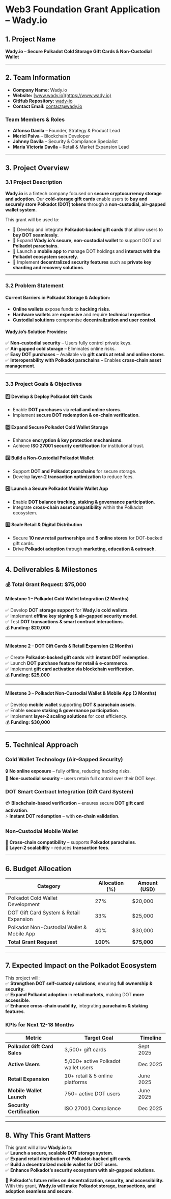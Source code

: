 # **Web3 Foundation Grant Application – Wady.io**

## **1. Project Name**  
**Wady.io – Secure Polkadot Cold Storage Gift Cards & Non-Custodial Wallet**

---

## **2. Team Information**  
- **Company Name:** Wady.io  
- **Website:** [www.wady.io](https://www.wady.io)  
- **GitHub Repository:** [wady-io](https://github.com/wady-io)  
- **Contact Email:** [contact@wady.io](mailto:contact@wady.io)  

### **Team Members & Roles**  
- **Alfonso Davila** – Founder, Strategy & Product Lead  
- **Merici Paiva** – Blockchain Developer  
- **Johnny Davila** – Security & Compliance Specialist  
- **Maria Victoria Davila** – Retail & Market Expansion Lead  

---

## **3. Project Overview**  

### **3.1 Project Description**  
**Wady.io** is a fintech company focused on **secure cryptocurrency storage and adoption**. Our **cold-storage gift cards** enable users to **buy and securely store Polkadot (DOT) tokens** through a **non-custodial, air-gapped wallet system**.

This grant will be used to:  
- 🔹 Develop and integrate **Polkadot-backed gift cards** that allow users to **buy DOT seamlessly**.  
- 🔹 Expand **Wady.io’s secure, non-custodial wallet** to support DOT and **Polkadot parachains**.  
- 🔹 Launch a **mobile app** to manage DOT holdings and **interact with the Polkadot ecosystem securely**.  
- 🔹 Implement **decentralized security features** such as **private key sharding and recovery solutions**.  

---

### **3.2 Problem Statement**  

#### **Current Barriers in Polkadot Storage & Adoption:**  
- **Online wallets** expose funds to **hacking risks**.  
- **Hardware wallets** are **expensive** and require **technical expertise**.  
- **Custodial solutions** compromise **decentralization and user control**.  

#### **Wady.io’s Solution Provides:**  
✅ **Non-custodial security** – Users fully control private keys.  
✅ **Air-gapped cold storage** – Eliminates online risks.  
✅ **Easy DOT purchases** – Available via **gift cards at retail and online stores**.  
✅ **Interoperability with Polkadot parachains** – Enables **cross-chain asset management**.  

---

### **3.3 Project Goals & Objectives**  

#### **1️⃣ Develop & Deploy Polkadot Gift Cards**  
- Enable **DOT purchases** via **retail and online stores**.  
- Implement **secure DOT redemption & on-chain verification**.  

#### **2️⃣ Expand Secure Polkadot Cold Wallet Storage**  
- Enhance **encryption & key protection mechanisms**.  
- Achieve **ISO 27001 security certification** for institutional trust.  

#### **3️⃣ Build a Non-Custodial Polkadot Wallet**  
- Support **DOT and Polkadot parachains** for secure storage.  
- Develop **layer-2 transaction optimization** to reduce fees.  

#### **4️⃣ Launch a Secure Polkadot Mobile Wallet App**  
- Enable **DOT balance tracking, staking & governance participation**.  
- Integrate **cross-chain asset compatibility** within the Polkadot ecosystem.  

#### **5️⃣ Scale Retail & Digital Distribution**  
- Secure **10 new retail partnerships** and **5 online stores** for DOT-backed gift cards.  
- Drive **Polkadot adoption** through **marketing, education & outreach**.  

---

## **4. Deliverables & Milestones**  

### **💰 Total Grant Request: $75,000**  

#### **Milestone 1 – Polkadot Cold Wallet Integration (2 Months)**  
✅ Develop **DOT storage support** for **Wady.io cold wallets**.  
✅ Implement **offline key signing & air-gapped security model**.  
✅ Test **DOT transactions & smart contract interactions**.  
💰 **Funding: $20,000**  

---

#### **Milestone 2 – DOT Gift Cards & Retail Expansion (2 Months)**  
✅ Create **Polkadot-backed gift cards** with **instant DOT redemption**.  
✅ Launch **DOT purchase feature for retail & e-commerce**.  
✅ Implement **gift card activation via blockchain verification**.  
💰 **Funding: $25,000**  

---

#### **Milestone 3 – Polkadot Non-Custodial Wallet & Mobile App (3 Months)**  
✅ Develop **mobile wallet** supporting **DOT & parachain assets**.  
✅ Enable **secure staking & governance participation**.  
✅ Implement **layer-2 scaling solutions** for cost efficiency.  
💰 **Funding: $30,000**  

---

## **5. Technical Approach**  

### **Cold Wallet Technology (Air-Gapped Security)**  
🔒 **No online exposure** – fully offline, reducing hacking risks.  
🔑 **Non-custodial security** – users retain full control over their DOT keys.  

### **DOT Smart Contract Integration (Gift Card System)**  
💳 **Blockchain-based verification** – ensures secure **DOT gift card activation**.  
⚡ **Instant DOT redemption** – with **on-chain validation**.  

### **Non-Custodial Mobile Wallet**  
📱 **Cross-chain compatibility** – supports **Polkadot parachains**.  
🔗 **Layer-2 scalability** – reduces **transaction fees**.  

---

## **6. Budget Allocation**  

| **Category**                            | **Allocation (%)** | **Amount (USD)** |
|-----------------------------------------|-------------------|-----------------|
| Polkadot Cold Wallet Development       | 27%               | $20,000         |
| DOT Gift Card System & Retail Expansion | 33%               | $25,000         |
| Polkadot Non-Custodial Wallet & Mobile App | 40%            | $30,000         |
| **Total Grant Request**                  | **100%**          | **$75,000**     |

---

## **7. Expected Impact on the Polkadot Ecosystem**  

This project will:  
✅ **Strengthen DOT self-custody solutions**, ensuring **full ownership & security**.  
✅ **Expand Polkadot adoption** in **retail markets**, making DOT **more accessible**.  
✅ **Enhance cross-chain usability**, integrating **parachains & staking features**.  

### **KPIs for Next 12-18 Months**  

| **Metric**                  | **Target Goal**                         | **Timeline**  |
|-----------------------------|-----------------------------------------|--------------|
| **Polkadot Gift Card Sales** | 3,500+ gift cards                       | Sept 2025   |
| **Active Users**            | 5,000+ active Polkadot wallet users      | Dec 2025    |
| **Retail Expansion**        | 10+ retail & 5 online platforms         | June 2025   |
| **Mobile Wallet Launch**    | 750+ active DOT users                   | June 2025   |
| **Security Certification**  | ISO 27001 Compliance                     | Dec 2025    |

---

## **8. Why This Grant Matters**  

This grant will allow **Wady.io** to:  
✅ **Launch a secure, scalable DOT storage system**.  
✅ **Expand retail distribution of Polkadot-backed gift cards**.  
✅ **Build a decentralized mobile wallet for DOT users**.  
✅ **Enhance Polkadot’s security ecosystem with air-gapped solutions**.  

🚀 **Polkadot's future relies on decentralization, security, and accessibility.**  
With this grant, **Wady.io will make Polkadot storage, transactions, and adoption seamless and secure**.

